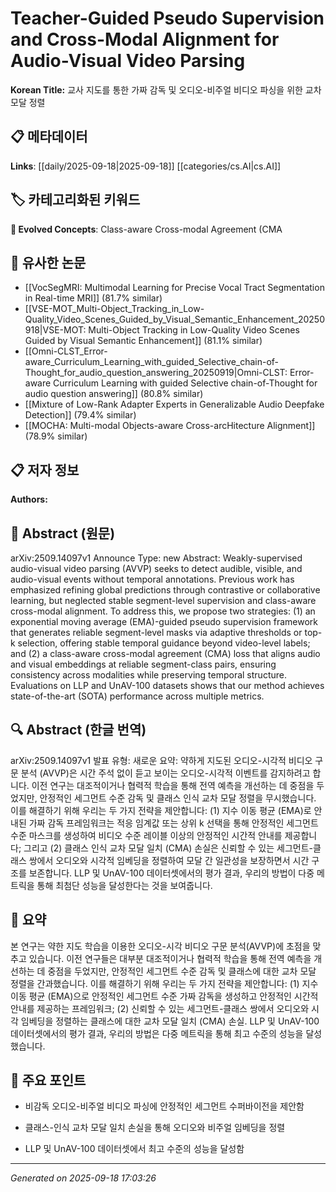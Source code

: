 
# Teacher-Guided Pseudo Supervision and Cross-Modal Alignment for Audio-Visual Video Parsing

**Korean Title:** 교사 지도를 통한 가짜 감독 및 오디오-비주얼 비디오 파싱을 위한 교차 모달 정렬

## 📋 메타데이터

**Links**: [[daily/2025-09-18|2025-09-18]] [[categories/cs.AI|cs.AI]]

## 🏷️ 카테고리화된 키워드
**🚀 Evolved Concepts**: Class-aware Cross-modal Agreement (CMA

## 🔗 유사한 논문
- [[VocSegMRI: Multimodal Learning for Precise Vocal Tract Segmentation in Real-time MRI]] (81.7% similar)
- [[VSE-MOT_Multi-Object_Tracking_in_Low-Quality_Video_Scenes_Guided_by_Visual_Semantic_Enhancement_20250918|VSE-MOT: Multi-Object Tracking in Low-Quality Video Scenes Guided by Visual Semantic Enhancement]] (81.1% similar)
- [[Omni-CLST_Error-aware_Curriculum_Learning_with_guided_Selective_chain-of-Thought_for_audio_question_answering_20250919|Omni-CLST: Error-aware Curriculum Learning with guided Selective chain-of-Thought for audio question answering]] (80.8% similar)
- [[Mixture of Low-Rank Adapter Experts in Generalizable Audio Deepfake Detection]] (79.4% similar)
- [[MOCHA: Multi-modal Objects-aware Cross-arcHitecture Alignment]] (78.9% similar)

## 📋 저자 정보

**Authors:** 

## 📄 Abstract (원문)

arXiv:2509.14097v1 Announce Type: new 
Abstract: Weakly-supervised audio-visual video parsing (AVVP) seeks to detect audible, visible, and audio-visual events without temporal annotations. Previous work has emphasized refining global predictions through contrastive or collaborative learning, but neglected stable segment-level supervision and class-aware cross-modal alignment. To address this, we propose two strategies: (1) an exponential moving average (EMA)-guided pseudo supervision framework that generates reliable segment-level masks via adaptive thresholds or top-k selection, offering stable temporal guidance beyond video-level labels; and (2) a class-aware cross-modal agreement (CMA) loss that aligns audio and visual embeddings at reliable segment-class pairs, ensuring consistency across modalities while preserving temporal structure. Evaluations on LLP and UnAV-100 datasets shows that our method achieves state-of-the-art (SOTA) performance across multiple metrics.

## 🔍 Abstract (한글 번역)

arXiv:2509.14097v1 발표 유형: 새로운
요약: 약하게 지도된 오디오-시각적 비디오 구문 분석 (AVVP)은 시간 주석 없이 듣고 보이는 오디오-시각적 이벤트를 감지하려고 합니다. 이전 연구는 대조적이거나 협력적 학습을 통해 전역 예측을 개선하는 데 중점을 두었지만, 안정적인 세그먼트 수준 감독 및 클래스 인식 교차 모달 정렬을 무시했습니다. 이를 해결하기 위해 우리는 두 가지 전략을 제안합니다: (1) 지수 이동 평균 (EMA)로 안내된 가짜 감독 프레임워크는 적응 임계값 또는 상위 k 선택을 통해 안정적인 세그먼트 수준 마스크를 생성하여 비디오 수준 레이블 이상의 안정적인 시간적 안내를 제공합니다; 그리고 (2) 클래스 인식 교차 모달 일치 (CMA) 손실은 신뢰할 수 있는 세그먼트-클래스 쌍에서 오디오와 시각적 임베딩을 정렬하여 모달 간 일관성을 보장하면서 시간 구조를 보존합니다. LLP 및 UnAV-100 데이터셋에서의 평가 결과, 우리의 방법이 다중 메트릭을 통해 최첨단 성능을 달성한다는 것을 보여줍니다.

## 📝 요약

본 연구는 약한 지도 학습을 이용한 오디오-시각 비디오 구문 분석(AVVP)에 초점을 맞추고 있습니다. 이전 연구들은 대부분 대조적이거나 협력적 학습을 통해 전역 예측을 개선하는 데 중점을 두었지만, 안정적인 세그먼트 수준 감독 및 클래스에 대한 교차 모달 정렬을 간과했습니다. 이를 해결하기 위해 우리는 두 가지 전략을 제안합니다: (1) 지수 이동 평균 (EMA)으로 안정적인 세그먼트 수준 가짜 감독을 생성하고 안정적인 시간적 안내를 제공하는 프레임워크; (2) 신뢰할 수 있는 세그먼트-클래스 쌍에서 오디오와 시각 임베딩을 정렬하는 클래스에 대한 교차 모달 일치 (CMA) 손실. LLP 및 UnAV-100 데이터셋에서의 평가 결과, 우리의 방법은 다중 메트릭을 통해 최고 수준의 성능을 달성했습니다.

## 🎯 주요 포인트

- 비감독 오디오-비주얼 비디오 파싱에 안정적인 세그먼트 수퍼바이전을 제안함

- 클래스-인식 교차 모달 일치 손실을 통해 오디오와 비주얼 임베딩을 정렬

- LLP 및 UnAV-100 데이터셋에서 최고 수준의 성능을 달성함

---

*Generated on 2025-09-18 17:03:26*